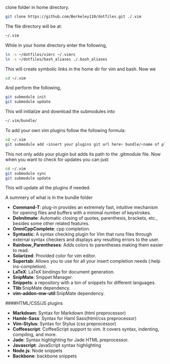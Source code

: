 clone folder in home directory.

```bash
git clone https://github.com/Berkeley110/dotfiles.git ./.vim
```

The file directory will be at:

```bash
~/.vim
```

While in your home directory enter the following,

```bash
ln -s ~/dotfiles/vimrc ~/.vimrc
ln -s ~/dotfiles/bash_aliases ./.bash_aliases
```

This will create symbolic links in the home dir for vim and bash.
Now we

 ```bash
cd ~/.vim
```

And perform the following,

```bash
git submodule init
git submodule update
```

This will initialize and download the submodules into

```bash
~/.vim/bundle/
```

To add your own vim plugins follow the following formula:

```bash
cd ~/.vim
git submodule add <insert your plugins git url here> bundle/<name of plugin>
```

This not only adds your plugin but adds its path to the .gitmodule file. Now when
you want to check for updates you can just:

```bash
cd ~/.vim
git submodule sync
git submodule update
```

This will update all the plugins if needed.

A summery of what is in the bundle folder

* **Command-T**: plug-in provides an extremely fast, intuitive mechanism for opening files and buffers with a minimal number of keystrokes.
* **Delmitmate**: Automatic closing of quotes, parenthesis, brackets, etc., besides some other related features.
* **OmniCppComplete**: cpp completion.
* **Syntastic**: A syntax checking plugin for Vim that runs files through external syntax checkers and displays any resulting errors to the user.
* **Rainbow_Parentheses**: Adds colors to parentheses making them easier to read.
* **Solarized**: Provided color for vim editor.
* **Supertab**: Allows you to use <Tab> for all your insert completion needs (:help ins-completion).
* **LaTeX**: LaTeX bindings for document generation.
* **SnipMate**: Snippet Manager.
* **Snippets**: a repository with a ton of snippets for different languages.
* **Tlib**:SnipMate dependency.
* **vim-addon-mw-util**:SnipMate dependency.

####HTML/CSS/JS plugins

* **Markdown**: Syntax for Markdown (html preprocessor)
* **Hamle-Sass**: Syntax for Haml Sass(html/css preprocessor)
* **Vim-Stylus**: Syntax for Stylus (css preprocessor)
* **Coffeescript**: CoffeeScript support to vim. It covers syntax, indenting, compiling, and more.
* **Jade**: Syntax highlighting for Jade HTML preprocessor.
* **Javascript**: JavaScript syntax highlighting
* **Node.js**: Node snippets
* **Backbone**: backbone snippets
